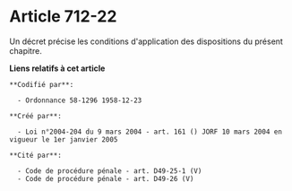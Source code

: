 # Article 712-22

Un décret précise les conditions d'application des dispositions du présent chapitre.

**Liens relatifs à cet article**

	**Codifié par**:

	  - Ordonnance 58-1296 1958-12-23

	**Créé par**:

	  - Loi n°2004-204 du 9 mars 2004 - art. 161 () JORF 10 mars 2004 en vigueur le 1er janvier 2005

	**Cité par**:

	  - Code de procédure pénale - art. D49-25-1 (V)
	  - Code de procédure pénale - art. D49-26 (V)
